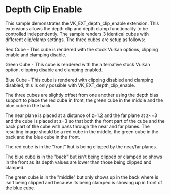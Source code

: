 # Depth Clip Enable

This sample demonstrates the VK_EXT_depth_clip_enable extension. This
extensions allows the depth clip and depth clamp functionality to be
controlled independently. The sample renders 3 identical cubes with
different clip/clamp settings. The three cubes are setup as follows:

Red Cube - This cube is rendered with the stock Vulkan options, clipping
enable and clamping disable.

Green Cube - This cube is rendered with the alternative stock Vulkan option,
clipping disable and clamping enabled.

Blue Cube - This cube is rendered with clipping disabled and clamping disabled,
this is only possible with VK_EXT_depth_clip_enable.

The three cubes are slightly offset from one another using the depth bias
support to place the red cube in front, the green cube in the middle and
the blue cube in the back.

The near plane is placed at a distance of z=1.2 and the far plane at z~=3
and the cube is placed at z=3 so that both the front part of the cube
and the back part of the cube with pass through the near and far planes.
The resulting image should be a red cube in the middle, the green cube
in the back and the blue cube in the front.

The red cube is in the "front" but is being clipped by the near/far planes.

The blue cube is in the "back" but isn't being clipped or clamped so
shows in the front as its depth values are lower than those being
clipped and clamped.

The green cube is in the "middle" but only shows up in the back where
is isn't being clipped and because its being clamped is showing up
in front of the blue cube.
